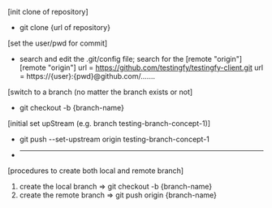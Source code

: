 
[init clone of repository]
- git clone {url of repository}

[set the user/pwd for commit]
- search and edit the .git/config file; search for the [remote "origin"]   
  [remote "origin"]
        url = https://github.com/testingfy/testingfy-client.git
        url = https://{user}:{pwd}@github.com/.......

[switch to a branch (no matter the branch exists or not]
- git checkout -b {branch-name}

[initial set upStream (e.g. branch testing-branch-concept-1)]
- git push --set-upstream origin testing-branch-concept-1


* ---------------------------
[procedures to create both local and remote branch]
1. create the local branch => git checkout -b {branch-name}
2. create the remote branch => git push origin {branch-name}


